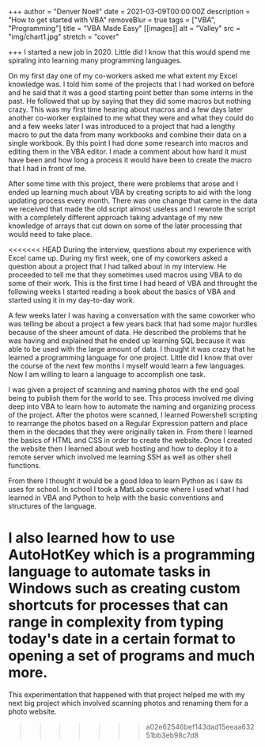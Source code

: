 +++
author = "Denver Noell"
date = 2021-03-09T00:00:00Z
description = "How to get started with VBA"
removeBlur = true
tags = ["VBA", "Programming"]
title = "VBA Made Easy"
[[images]]
alt = "Valley"
src = "img/chart1.jpg"
stretch = "cover"

+++
I started a new job in 2020. Little did I know that this would spend me spiraling into learning many programming languages.

On my first day one of my co-workers asked me what extent my Excel knowledge was. I told him some of the projects that I had worked on before and he said that it was a good starting point better than some interns in the past. He followed that up by saying that they did some macros but nothing crazy. This was my first time hearing about macros and a few days later another co-worker explained to me what they were and what they could do and a few weeks later I was introduced to a project that had a lengthy macro to put the data from many workbooks and combine their data on a single workbook. By this point I had done some research into macros and editing them in the VBA editor. I made a comment about how hard it must have been and how long a process it would have been to create the macro that I had in front of me. 

After some time with this project, there were problems that arose and I ended up learning much about VBA by creating scripts to aid with the long updating process every month. There was one change that came in the data we received that made the old script almost useless and I rewrote the script with a completely different approach taking advantage of my new knowledge of arrays that cut down on some of the later processing that would need to take place.

<<<<<<< HEAD
During the interview, questions about my experience with Excel came up. During my first week, one of my coworkers asked a question about a project that I had talked about in my interview. He proceeded to tell me that they sometimes used macros using VBA to do some of their work. This is the first time I had heard of VBA and throught the following weeks I started reading a book about the basics of VBA and started using it in my day-to-day work.

A few weeks later I was having a conversation with the same coworker who was telling be about a project a few years back that had some major hurdles because of the sheer amount of data. He described the problems that he was having and explained that he ended up learning SQL because it was able to be used with the large amount of data. I thought it was crazy that he learned a programming language for one project. Little did I know that over the course of the next few months I myself would learn a few languages. Now I am willing to learn a language to accomplish one task.

I was given a project of scanning and naming photos with the end goal being to publish them for the world to see. This process involved me diving deep into VBA to learn how to automate the naming and organizing process of the project. After the photos were scanned, I learned Powershell scripting to rearrange the photos based on a Regular Expression pattern and place them in the decades that they were originally taken in. From there I learned the basics of HTML and CSS in order to create the website. Once I created the website then I learned about web hosting and how to deploy it to a remote server which involved me learning SSH as well as other shell functions.

From there I thought it would be a good Idea to learn Python as I saw its uses for school. In school I took a MatLab course where I used what I had learned in VBA and Python to help with the basic conventions and structures of the language.

I also learned how to use AutoHotKey which is a programming language to automate tasks in Windows such as creating custom shortcuts for processes that can range in complexity from typing today's date in a certain format to opening a set of programs and much more.
=======
This experimentation that happened with that project helped me with my next big project which involved scanning photos and renaming them for a photo website.
>>>>>>> a02e62546bef143dad15eeaa63251bb3eb98c7d8
